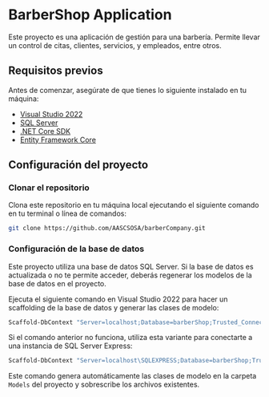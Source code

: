 # BarberShop Application

Este proyecto es una aplicación de gestión para una barbería. Permite llevar un control de citas, clientes, servicios, y empleados, entre otros.

## Requisitos previos

Antes de comenzar, asegúrate de que tienes lo siguiente instalado en tu máquina:

- [Visual Studio 2022](https://visualstudio.microsoft.com/vs/)
- [SQL Server](https://www.microsoft.com/en-us/sql-server)
- [.NET Core SDK](https://dotnet.microsoft.com/download)
- [Entity Framework Core](https://docs.microsoft.com/en-us/ef/core/)

## Configuración del proyecto

### Clonar el repositorio

Clona este repositorio en tu máquina local ejecutando el siguiente comando en tu terminal o línea de comandos:

```bash
git clone https://github.com/AASCSOSA/barberCompany.git
```

### Configuración de la base de datos

Este proyecto utiliza una base de datos SQL Server. Si la base de datos es actualizada o no te permite acceder, deberás regenerar los modelos de la base de datos en el proyecto.

Ejecuta el siguiente comando en Visual Studio 2022 para hacer un scaffolding de la base de datos y generar las clases de modelo:

```bash
Scaffold-DbContext "Server=localhost;Database=barberShop;Trusted_Connection=True;TrustServerCertificate=True;" Microsoft.EntityFrameworkCore.SqlServer -OutputDir Models -Force
```

Si el comando anterior no funciona, utiliza esta variante para conectarte a una instancia de SQL Server Express:

```bash
Scaffold-DbContext "Server=localhost\SQLEXPRESS;Database=barberShop;Trusted_Connection=True;TrustServerCertificate=True;" Microsoft.EntityFrameworkCore.SqlServer -OutputDir Models -Force
```

Este comando genera automáticamente las clases de modelo en la carpeta `Models` del proyecto y sobrescribe los archivos existentes.
